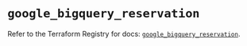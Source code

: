 # `google_bigquery_reservation`

Refer to the Terraform Registry for docs: [`google_bigquery_reservation`](https://registry.terraform.io/providers/hashicorp/google-beta/6.29.0/docs/resources/google_bigquery_reservation).
